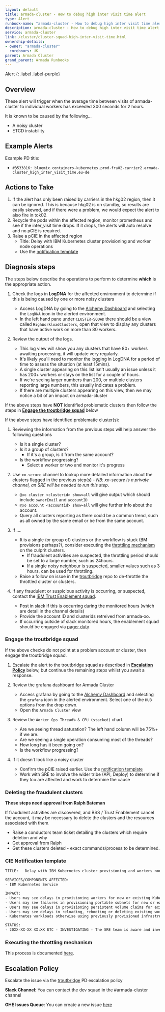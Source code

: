 ```yaml
---
layout: default
title: armada-cluster - How to debug high inter visit time alert
type: Alert
runbook-name: "armada-cluster - How to debug high inter visit time alert"
description: armada-cluster - How to debug high inter visit time alert
service: armada-cluster
link: /cluster/cluster-squad-high-inter-visit-time.html
ownership-details:
- owner: "armada-cluster"
  corehours: UK
parent: Armada Cluster
grand_parent: Armada Runbooks
---
```


Alert
{: .label .label-purple}

## Overview

These alert will trigger when the average time between visits of armada-cluster to individual workers has exceeded 300 seconds for 2 hours.

It is known to be caused by the following...

- A noisy cluster
- ETCD instability

## Example Alerts

Example PD title:
- `#3533816: bluemix.containers-kubernetes.prod-fra02-carrier2.armada-cluster_high_inter_visit_time.eu-de`

## Actions to Take

1. If the alert has only been raised by carriers in the hkg02 region, then it can be ignored. This is because hkg02 is on standby, so results are easily skewed, and if there were a problem, we would expect the alert to also fire in tok02.
1. Recycle the pods within the affected region, monitor prometheus and see if the inter_visit time drops. If it drops, the alerts will auto resolve and no pCIE is required.
1. Raise a pCIE in the affected region
    - Title: Delay with IBM Kubernetes cluster provisioning and worker node operations
    - Use the [notification template](#cie-notification-template)


## Diagnosis steps

The steps below describe the operations to perform to determine **which** is the appropriate action.

1. Check the logs in **LogDNA** for the affected environment to determine if this is being caused by one or more noisy clusters
    - Access LogDNA by going to the [Alchemy Dashboard](https://alchemy-dashboard.containers.cloud.ibm.com/carrier) and selecting the `LogDNA` icon in the alerted environment.
    - In the left hand pane under `CLUSTER-SQUAD` there should be a view called `HighWorkloadClusters`, open that view to display any clusters that have active work on more than 80 workers.

1. Review the output of the logs.
    - This log view will show you any clusters that have 80+ workers awaiting processing, it will update very regularly.
    - It's likely you'll need to monitor the logging in LogDNA for a period of time to assess the situation (at least 15mins).
    - A single cluster appearing on this list isn't usually an issue unless it has 200+ workers or stays on the list for a couple of hours.
    - If we're seeing larger numbers than 200, or multiple clusters reporting large numbers, this usually indicates a problem. 
    - If there are multiple clusters appearing on this view, then we may notice a bit of an impact on armada-cluster

If the above steps have **NOT** identified problematic clusters then follow the steps in [**Engage the troutbridge squad**](#engage-the-troutbridge-squad) below

If the above steps have identified problematic cluster(s):

1. Reviewing the information from the previous steps will help answer the following questions
    - Is it a single cluster?
    - Is it a group of clusters?
      - If it's a group, is it from the same account?
    - Is the workflow progressing?
        - Select a worker or two and monitor it's progress

1. Use `xo-secure` channel to lookup more detailed information about the clusters flagged in the previous step(s) - _NB: xo-secure is a private channel, an SRE will be needed to run this step_.
    - `@xo cluster <clusterid> show=all` will give output which should include `ownerEmail` and `accountID`
    - `@xo account <accountid> show=all` will give further info about the account.
    - Query all clusters reporting as there could be a common trend, such as all owned by the same email or be from the same account.

1. If ....
    - It is a single (or group of) clusters or the workflow is stuck (BM provisions perhaps?), consider executing the [throttling mechanism](#executing-the-throttling-mechanism) on the culprit clusters.
      - If fraudulent activities are suspected, the throttling period should be set to a large number, such as 24hours.
      - If a single noisy neighbour is suspected, smaller values such as 3 hours, can be used for throttling. 
    - Raise a follow on issue in the [troutbridge](https://github.ibm.com/alchemy-containers/troutbridge/issues/new) repo to de-throttle the throttled cluster or clusters.

1.  If any fraudulent or suspicious activity is occurring, or suspected, contact the [IBM Trust Enablement squad](https://ibm-cloudplatform.slack.com/archives/C6HRD1G1F).
    - Post in slack if this is occurring during the monitored hours (which are detail in the channel details)
    - Provide the account ID and clusterids retreived from armada-xo.
    - If occurring outside of slack monitored hours, the enablement squad should be engaged via [pager duty](https://ibm.pagerduty.com/services/PC1M5OP)

### Engage the troutbridge squad

If the above checks do not point at a problem account or cluster, then engage the troutbridge squad.

1. Escalate the alert to the troutbridge squad as described in [**Escalation Policy**](#escalation-policy) below, but continue the remaining steps whilst you await a response.

1. Review the grafana dashboard for Armada Cluster
    - Access grafana by going to the [Alchemy Dashboard](https://alchemy-dashboard.containers.cloud.ibm.com/carrier) and selecting the `grafana` icon in the alerted environment. Select one of the `HUB` options from the drop down.
    - Open the `Armada Cluster` view

1. Review the `Worker Ops Thread% & CPU (stacked)` chart.
    - Are we seeing thread saturation? The left hand column will be 75%+ if we are.
    - Are we seeing a single operation consuming most of the threads?
    - How long has it been going on?
    - Is the workflow progressing?

1. If it doesn't look like a noisy cluster
    - Confirm the pCIE raised earlier. Use the [notification template](#cie-notification-template)
    - Work with SRE to involve the wider tribe (API, Deploy) to determine if they too are affected and work to determine the cause

### Deleting the fraudulent clusters

**These steps need approval from Ralph Bateman**

If fraudulent activities are discovered, and BSS / Trust Enablement cancel the account, it may be necessary to delete the clusters and the resources associated with them.

- Raise a conductors team ticket detailing the clusters which require deletion and why
- Get approval from Ralph
- Get these clusters deleted - exact commands/process to be determined.

### CIE Notification template

   ```txt
   TITLE:   Delay with IBM Kubernetes cluster provisioning and workers node operations

   SERVICES/COMPONENTS AFFECTED:
   - IBM Kubernetes Service

   IMPACT:
   - Users may see delays in provisioning workers for new or existing Kubernetes clusters
   - Users may see failures in provisioning portable subnets for new or existing Kubernetes clusters
   - Users may see delays in provisioning persistent volume claims for existing Kubernetes clusters
   - Users may see delays in reloading, rebooting or deleting existing workers of Kubernetes clusters
   - Kubernetes workloads otherwise using previously provisioned infrastructure resources are unaffected

   STATUS:
   - 20XX-XX-XX XX:XX UTC - INVESTIGATING - The SRE team is aware and investigating.
   ```

### Executing the throttling mechanism

This process is documented [here](https://github.ibm.com/alchemy-containers/troutbridge/wiki/Cluster-throttling-mechanism).

## Escalation Policy

   Escalate the issue via the [troutbridge](https://ibm.pagerduty.com/escalation_policies#PQORC98) PD escalation policy

**Slack Channel**: You can contact the dev squad in the #armada-cluster channel

**GHE Issues Queue**:  You can create a new issue [here](https://github.ibm.com/alchemy-containers/troutbridge/issues/new)
